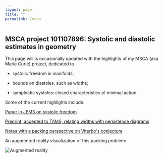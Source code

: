 ```yaml
---
layout: page
title: ""
permalink: /msca
---
```


## MSCA project 101107896: Systolic and diastolic estimates in geometry

This page will is occasionally updated with the highlights of my MSCA (aka Marie Curie) project, dedicated to

+ systolic freedom in manifolds;

+ bounds on diastoles, such as widths;

+ symplectic systoles: closed characteristics of minimal action.

Some of the current highlights include:

[Paper in JEMS on systolic freedom](https://ems.press/journals/jems/articles/14297929)

[Preprint, accepted to TAMS, relating widths with persistence diagrams](https://arxiv.org/abs/2403.13980)

[Notes with a packing perspective on Viterbo's conjecture]({{site.baseurl}}/files/viterbo.pdf)

An augmented reality visualization of this packing problem:

<img src="{{site.baseurl}}/pics/billiard.gif" alt="Augmented reality" title="Augmented reality">
